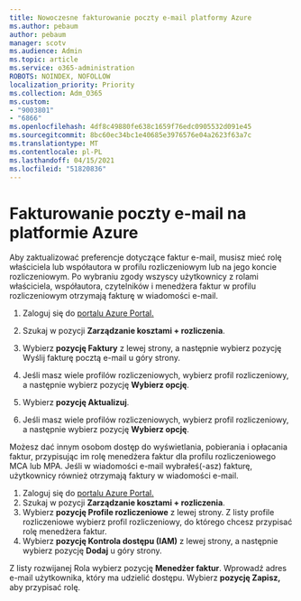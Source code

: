 ```yaml
---
title: Nowoczesne fakturowanie poczty e-mail platformy Azure
ms.author: pebaum
author: pebaum
manager: scotv
ms.audience: Admin
ms.topic: article
ms.service: o365-administration
ROBOTS: NOINDEX, NOFOLLOW
localization_priority: Priority
ms.collection: Adm_O365
ms.custom:
- "9003801"
- "6866"
ms.openlocfilehash: 4df8c49880fe638c1659f76edc0905532d091e45
ms.sourcegitcommit: 8bc60ec34bc1e40685e3976576e04a2623f63a7c
ms.translationtype: MT
ms.contentlocale: pl-PL
ms.lasthandoff: 04/15/2021
ms.locfileid: "51820836"
---
```

# <a name="email-invoicing-in-azure"></a>Fakturowanie poczty e-mail na platformie Azure

Aby zaktualizować preferencje dotyczące faktur e-mail, musisz mieć rolę właściciela lub współautora w profilu rozliczeniowym lub na jego koncie rozliczeniowym. Po wybraniu zgody wszyscy użytkownicy z rolami właściciela, współautora, czytelników i menedżera faktur w profilu rozliczeniowym otrzymają fakturę w wiadomości e-mail.

1. Zaloguj się do [portalu Azure Portal.](https://portal.azure.com/)
2. Szukaj w pozycji **Zarządzanie kosztami + rozliczenia**.
3. Wybierz **pozycję Faktury** z lewej strony, a następnie wybierz pozycję Wyślij fakturę pocztą e-mail u góry strony. 
4. Jeśli masz wiele profilów rozliczeniowych, wybierz profil rozliczeniowy, a następnie wybierz pozycję **Wybierz opcję**.

5. Wybierz **pozycję Aktualizuj**.
6. Jeśli masz wiele profilów rozliczeniowych, wybierz profil rozliczeniowy, a następnie wybierz pozycję **Wybierz opcję**.

Możesz dać innym osobom dostęp do wyświetlania, pobierania i opłacania faktur, przypisując im rolę menedżera faktur dla profilu rozliczeniowego MCA lub MPA. Jeśli w wiadomości e-mail wybrałeś(-asz) fakturę, użytkownicy również otrzymają faktury w wiadomości e-mail.

1. Zaloguj się do [portalu Azure Portal.](https://portal.azure.com/)
2. Szukaj w pozycji **Zarządzanie kosztami + rozliczenia**.
3. Wybierz **pozycję Profile rozliczeniowe** z lewej strony. Z listy profile rozliczeniowe wybierz profil rozliczeniowy, do którego chcesz przypisać rolę menedżera faktur.
4. Wybierz **pozycję Kontrola dostępu (IAM)** z lewej strony, a następnie wybierz pozycję **Dodaj** u góry strony.

Z listy rozwijanej Rola wybierz pozycję **Menedżer faktur**. Wprowadź adres e-mail użytkownika, który ma udzielić dostępu. Wybierz **pozycję Zapisz,** aby przypisać rolę.
